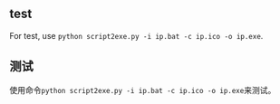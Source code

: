 ## test
For test, use ```python script2exe.py -i ip.bat -c ip.ico -o ip.exe```.

## 测试
使用命令```python script2exe.py -i ip.bat -c ip.ico -o ip.exe```来测试。
